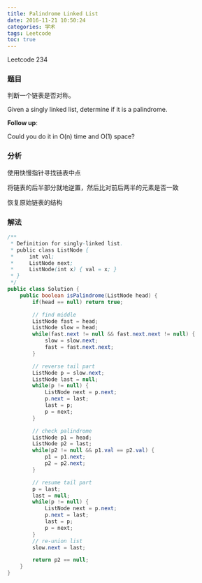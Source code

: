 ```yaml
---
title: Palindrome Linked List
date: 2016-11-21 10:50:24
categories: 学术
tags: Leetcode
toc: true
---
```


Leetcode 234

### 题目

判断一个链表是否对称。

Given a singly linked list, determine if it is a palindrome.

__Follow up__:

Could you do it in O(n) time and O(1) space?

### 分析

使用快慢指针寻找链表中点

将链表的后半部分就地逆置，然后比对前后两半的元素是否一致

恢复原始链表的结构

### 解法

```java
/**
 * Definition for singly-linked list.
 * public class ListNode {
 *     int val;
 *     ListNode next;
 *     ListNode(int x) { val = x; }
 * }
 */
public class Solution {
    public boolean isPalindrome(ListNode head) {
        if(head == null) return true;

        // find middle
        ListNode fast = head;
        ListNode slow = head;
        while(fast.next != null && fast.next.next != null) {
            slow = slow.next;
            fast = fast.next.next;
        }

        // reverse tail part
        ListNode p = slow.next;
        ListNode last = null;
        while(p != null) {
            ListNode next = p.next;
            p.next = last;
            last = p;
            p = next;
        }

        // check palindrome
        ListNode p1 = head;
        ListNode p2 = last;
        while(p2 != null && p1.val == p2.val) {
            p1 = p1.next;
            p2 = p2.next;
        }

        // resume tail part
        p = last;
        last = null;
        while(p != null) {
            ListNode next = p.next;
            p.next = last;
            last = p;
            p = next;
        }
        // re-union list
        slow.next = last;

        return p2 == null;
    }
}
```